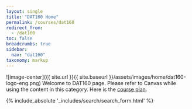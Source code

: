 ```yaml
---
layout: single
title: "DAT160 Home"
permalink: /courses/dat160
redirect_from:
  - /dat160
toc: false
breadcrumbs: true
sidebar:
  nav: "dat160"
taxonomy: markup
---
```


![image-center]({{ site.url }}{{ site.baseurl }}/assets/images/home/dat160-logo-eng.png)
Welcome to DAT160 page. Please refer to Canvas while using the content in this category. Here is the [course plan](https://www.hvl.no/en/studies-at-hvl/study-programmes/courses/dat160). 

{% include_absolute '_includes/search/search_form.html' %}